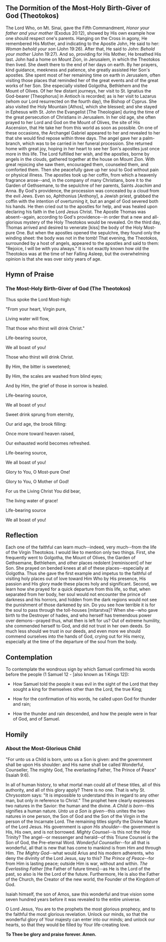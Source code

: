 ## The Dormition of the Most-Holy Birth-Giver of God (Theotokos)

The Lord Who, on Mt. Sinai, gave the Fifth Commandment, *Honor your father and your mother* (Exodus 20:12), showed by His own example how one should respect one's parents. Hanging on the Cross in agony, He remembered His Mother, and indicating to the Apostle John, He said to her: *Woman behold your son* (John 19:26). After that, He said to John: *Behold your mother* (John 19:27). And so, providing for His Mother, He breathed His last. John had a home on Mount Zion, in Jerusalem, in which the Theotokos then lived. She dwelt there to the end of her days on earth. By her prayers, kind guidance, meekness and patience, she greatly assisted Her Son's apostles. She spent most of her remaining time on earth in Jerusalem, often visiting those places that reminded her of the great events and of the great works of her Son. She especially visited Golgotha, Bethlehem and the Mount of Olives. Of her few distant journeys, her visit to St. Ignatius the God-bearer [Theophorus] in Antioch is recorded; as is her visit to Lazarus (whom our Lord resurrected on the fourth day), the Bishop of Cyprus. She also visited the Holy Mountain [Athos], which she blessed; and she stayed in Ephesus with St. John the Evangelist [The Theologian] during the time of the great persecution of Christians in Jerusalem. In her old age, she often prayed to her Lord and God on the Mount of Olives, the site of His Ascension, that He take her from this world as soon as possible. On one of these occasions, the Archangel Gabriel appeared to her and revealed to her that she would find repose within three days. The angel gave her a palm-branch, which was to be carried in her funeral procession. She returned home with great joy, hoping in her heart to see her Son's apostles just once more in this life. The Lord fulfilled her wish, and the apostles, borne by angels in the clouds, gathered together at the house on Mount Zion. With great rejoicing she saw them, encouraged them, counseled them, and comforted them. Then she peacefully gave up her soul to God without pain or physical illness. The apostles took up her coffin, from which a heavenly fragrance arose--and, in the company of many Christians, bore it to the Garden of Gethsemane, to the sepulchre of her parents, Saints Joachim and Anna. By God's providence, the procession was concealed by a cloud from the evil Jews. Even so, Aphthonius [Anthony], a Jewish priest, grabbed the coffin with the intention of overturning it, but an angel of God severed both his hands. He then cried out to the apostles for help, and was healed upon declaring his faith in the Lord Jesus Christ. The Apostle Thomas was absent--again, according to God's providence--in order that a new and all-glorious mystery of the Holy Theotokos would be revealed. On the third day, Thomas arrived and desired to venerate [kiss] the body of the Holy Most-pure One. But when the apostles opened the sepulchre, they found only the winding sheet: the body was not in the tomb! That evening, the Theotokos, surrounded by a host of angels, appeared to the apostles and said to them: "Rejoice, I will be with you always." It is not exactly known how old the Theotokos was at the time of her Falling Asleep, but the overwhelming opinion is that she was over sixty years of age.

## Hymn of Praise

### The Most-Holy Birth-Giver of God (The Theotokos)

Thus spoke the Lord Most-high:

"From your heart, Virgin pure,

Living water will flow,

That those who thirst will drink Christ."

Life-bearing source,

We all boast of you!

Those who thirst will drink Christ.

By Him, the bitter is sweetened;

By Him, the scales are washed from blind eyes;

And by Him, the grief of those in sorrow is healed.

Life-bearing source,

We all boast of you!

Sweet drink sprung from eternity,

Our arid age, the brook filling:

Once more toward heaven raised,

Our exhausted world becomes refreshed.

Life-bearing source,

We all boast of you!

Glory to You, O Most-pure One!

Glory to You, O Mother of God!

For us the Living Christ You did bear,

The living water of grace!

Life-bearing source

We all boast of you!

## Reflection

Each one of the faithful can learn much--indeed, very much--from the life of the Virgin Theotokos. I would like to mention only two things. First, she frequently went to Golgotha, the Mount of Olives, the Garden of Gethsemane, Bethlehem, and other places redolent [reminiscent] of her Son. She prayed on bended knees at all of these places--especially at Golgotha. Thus she gave the first example and impetus to the faithful of visiting holy places out of love toward Him Who by His presence, His passion and His glory made these places holy and significant. Second, we learn how she prayed for a quick departure from this life, so that, when separated from her body, her soul would not encounter the prince of darkness and his horrors, and hidden from the dark regions would not see the punishment of those darkened by sin. Do you see how terrible it is for the soul to pass through the toll-houses [mitarstva]? When she--who gave birth to the Destroyer of hades, and who herself has tremendous power over demons--prayed thus, what then is left for us? Out of extreme humility, she commended herself to God, and did not trust in her own deeds. So much less should we trust in our deeds, and even more we should commend ourselves into the hands of God, crying out for His mercy, especially at the time of the departure of the soul from the body.

## Contemplation

To contemplate the wondrous sign by which Samuel confirmed his words before the people (1 Samuel 12 - [also known as 1 Kings 12]):

- How Samuel told the people it was evil in the sight of the Lord that they sought a king for themselves other than the Lord, the true King;

- How for the confirmation of his words, he called upon God for thunder and rain;

- How the thunder and rain descended, and how the people were in fear of God, and of Samuel.

## Homily

### About the Most-Glorious Child

"For unto us a Child is born, unto us a Son is given: and the government shall be upon His shoulder: and His name shall be called Wonderful, Counseller, The mighty God, The everlasting Father, The Prince of Peace" (Isaiah 9:6).

In all of human history, to what mortal man could all of these titles, all of this authority, and all of this glory apply? There is no one. That is why St. Chrysostom says: "It is impossible to understand this in regard to any other man, but only in reference to Christ." The prophet here clearly expresses two natures in the Savior: the human and the divine. *A Child is born*--this signifies a human nature. *Unto us a Son is given*--this unites the two natures in one person, the Son of God and the Son of the Virgin in the person of the Incarnate Lord. The remaining titles signify the Divine Nature of the Lord Jesus. His government is *upon His shoulder*--the government is His, His own, and is not borrowed. *Mighty Counsel*--is this not the Holy Trinity? The angel--or messenger and herald--of this Triune Counsel is the Son of God, the Pre-eternal Word. *Wonderful Counseller*--for all that is wonderful, all that is new that has come to mankind is from Him and through Him. *The Mighty God*--what would Arius and his modern adherents, who deny the divinity of the Lord Jesus, say to this? *The Prince of Peace*--for from Him is lasting peace; outside Him is war, without and within. *The Everlasting Father* [the Father of future times]--as He is the Lord of the past, so also is He the Lord of the future. Furthermore, He is also the Father of the Church, the Creator of the new world, the Founder of the Kingdom of God.

Isaiah himself, the son of Amos, saw this wonderful and true vision some seven hundred years before it was revealed to the entire universe.

O Lord Jesus, You are to the prophets the most glorious prophecy, and to the faithful the most glorious revelation. Unlock our minds, so that the wonderful glory of Your majesty can enter into our minds; and unlock our hearts, so that they would be filled by Your life-creating love.

**To Thee be glory and praise forever. Amen.**
